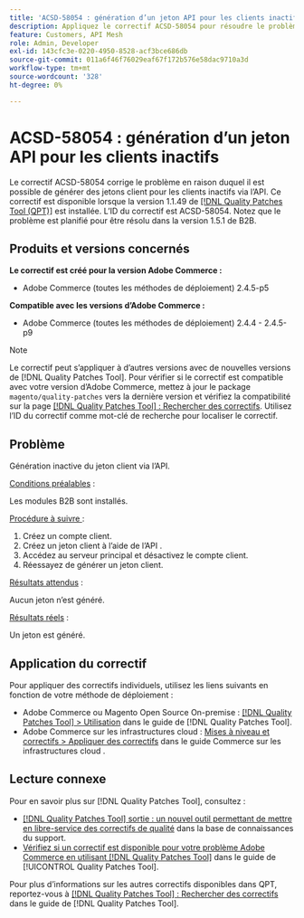 ```yaml
---
title: 'ACSD-58054 : génération d’un jeton API pour les clients inactifs'
description: Appliquez le correctif ACSD-58054 pour résoudre le problème d’Adobe Commerce en raison duquel il est possible de générer des jetons client pour les clients inactifs via l’API.
feature: Customers, API Mesh
role: Admin, Developer
exl-id: 143cfc3e-0220-4950-8528-acf3bce686db
source-git-commit: 011a6f46f76029eaf67f172b576e58dac9710a3d
workflow-type: tm+mt
source-wordcount: '328'
ht-degree: 0%

---
```


# ACSD-58054 : génération d’un jeton API pour les clients inactifs

Le correctif ACSD-58054 corrige le problème en raison duquel il est possible de générer des jetons client pour les clients inactifs via l’API. Ce correctif est disponible lorsque la version 1.1.49 de [[!DNL Quality Patches Tool (QPT)]](https://experienceleague.adobe.com/en/docs/commerce-operations/tools/quality-patches-tool/quality-patches-tool-to-self-serve-quality-patches) est installée. L’ID du correctif est ACSD-58054. Notez que le problème est planifié pour être résolu dans la version 1.5.1 de B2B.

## Produits et versions concernés

**Le correctif est créé pour la version Adobe Commerce :**

* Adobe Commerce (toutes les méthodes de déploiement) 2.4.5-p5

**Compatible avec les versions d’Adobe Commerce :**

* Adobe Commerce (toutes les méthodes de déploiement) 2.4.4 - 2.4.5-p9

>[!NOTE]
>
>Le correctif peut s’appliquer à d’autres versions avec de nouvelles versions de [!DNL Quality Patches Tool]. Pour vérifier si le correctif est compatible avec votre version d’Adobe Commerce, mettez à jour le package `magento/quality-patches` vers la dernière version et vérifiez la compatibilité sur la page [[!DNL Quality Patches Tool] : Rechercher des correctifs](https://experienceleague.adobe.com/tools/commerce-quality-patches/index.html). Utilisez l’ID du correctif comme mot-clé de recherche pour localiser le correctif.

## Problème

Génération inactive du jeton client via l’API.

<u>Conditions préalables</u> :

Les modules B2B sont installés.

<u>Procédure à suivre </u> :

1. Créez un compte client.
1. Créez un jeton client à l’aide de l’API .
1. Accédez au serveur principal et désactivez le compte client.
1. Réessayez de générer un jeton client.

<u>Résultats attendus</u> :

Aucun jeton n’est généré.

<u>Résultats réels</u> :

Un jeton est généré.

## Application du correctif

Pour appliquer des correctifs individuels, utilisez les liens suivants en fonction de votre méthode de déploiement :

* Adobe Commerce ou Magento Open Source On-premise : [[!DNL Quality Patches Tool] > Utilisation](/help/tools/quality-patches-tool/usage.md) dans le guide de [!DNL Quality Patches Tool].
* Adobe Commerce sur les infrastructures cloud : [Mises à niveau et correctifs > Appliquer des correctifs](https://experienceleague.adobe.com/docs/commerce-cloud-service/user-guide/develop/upgrade/apply-patches.html) dans le guide Commerce sur les infrastructures cloud .

## Lecture connexe

Pour en savoir plus sur [!DNL Quality Patches Tool], consultez :

* [[!DNL Quality Patches Tool] sortie : un nouvel outil permettant de mettre en libre-service des correctifs de qualité](https://experienceleague.adobe.com/en/docs/commerce-operations/tools/quality-patches-tool/quality-patches-tool-to-self-serve-quality-patches) dans la base de connaissances du support.
* [Vérifiez si un correctif est disponible pour votre problème Adobe Commerce en utilisant [!DNL Quality Patches Tool]](/help/tools/quality-patches-tool/patches-available-in-qpt/check-patch-for-magento-issue-with-magento-quality-patches.md) dans le guide de [!UICONTROL Quality Patches Tool].


Pour plus d’informations sur les autres correctifs disponibles dans QPT, reportez-vous à [[!DNL Quality Patches Tool] : Rechercher des correctifs](https://experienceleague.adobe.com/tools/commerce-quality-patches/index.html) dans le guide de [!DNL Quality Patches Tool].
